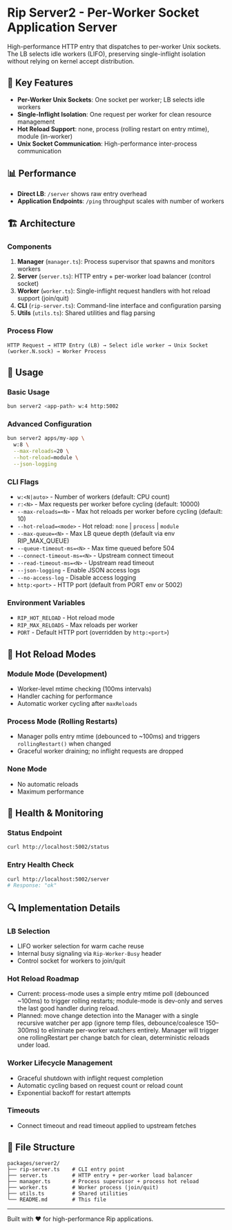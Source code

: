 # Rip Server2 - Per-Worker Socket Application Server

High-performance HTTP entry that dispatches to per-worker Unix sockets. The LB selects idle workers (LIFO), preserving single-inflight isolation without relying on kernel accept distribution.

## 🚀 Key Features

- **Per-Worker Unix Sockets**: One socket per worker; LB selects idle workers
- **Single-Inflight Isolation**: One request per worker for clean resource management
- **Hot Reload Support**: none, process (rolling restart on entry mtime), module (in-worker)
- **Unix Socket Communication**: High-performance inter-process communication

## 📊 Performance

- **Direct LB**: `/server` shows raw entry overhead
- **Application Endpoints**: `/ping` throughput scales with number of workers

## 🏗️ Architecture

### Components

1. **Manager** (`manager.ts`): Process supervisor that spawns and monitors workers
2. **Server** (`server.ts`): HTTP entry + per-worker load balancer (control socket)
3. **Worker** (`worker.ts`): Single-inflight request handlers with hot reload support (join/quit)
4. **CLI** (`rip-server.ts`): Command-line interface and configuration parsing
5. **Utils** (`utils.ts`): Shared utilities and flag parsing

### Process Flow

```
HTTP Request → HTTP Entry (LB) → Select idle worker → Unix Socket (worker.N.sock) → Worker Process
```

## 🔧 Usage

### Basic Usage
```bash
bun server2 <app-path> w:4 http:5002
```

### Advanced Configuration
```bash
bun server2 apps/my-app \
  w:8 \
  --max-reloads=20 \
  --hot-reload=module \
  --json-logging
```

### CLI Flags

- `w:<N|auto>` - Number of workers (default: CPU count)
- `r:<N>` - Max requests per worker before cycling (default: 10000)
- `--max-reloads=<N>` - Max hot reloads per worker before cycling (default: 10)
- `--hot-reload=<mode>` - Hot reload: `none` | `process` | `module`
- `--max-queue=<N>` - Max LB queue depth (default via env RIP_MAX_QUEUE)
- `--queue-timeout-ms=<N>` - Max time queued before 504
- `--connect-timeout-ms=<N>` - Upstream connect timeout
- `--read-timeout-ms=<N>` - Upstream read timeout
- `--json-logging` - Enable JSON access logs
- `--no-access-log` - Disable access logging
 - `http:<port>` - HTTP port (default from PORT env or 5002)

### Environment Variables

- `RIP_HOT_RELOAD` - Hot reload mode
- `RIP_MAX_RELOADS` - Max reloads per worker
 - `PORT` - Default HTTP port (overridden by `http:<port>`)

## 🔄 Hot Reload Modes

### Module Mode (Development)
- Worker-level mtime checking (100ms intervals)
- Handler caching for performance
- Automatic worker cycling after `maxReloads`

### Process Mode (Rolling Restarts)
- Manager polls entry mtime (debounced to ~100ms) and triggers `rollingRestart()` when changed
- Graceful worker draining; no inflight requests are dropped

### None Mode
- No automatic reloads
- Maximum performance

## 🏥 Health & Monitoring

### Status Endpoint
```bash
curl http://localhost:5002/status
```

### Entry Health Check
```bash
curl http://localhost:5002/server
# Response: "ok"
```

## 🔍 Implementation Details

### LB Selection
- LIFO worker selection for warm cache reuse
- Internal busy signaling via `Rip-Worker-Busy` header
- Control socket for workers to join/quit

### Hot Reload Roadmap
- Current: process-mode uses a simple entry mtime poll (debounced ~100ms) to trigger rolling restarts; module-mode is dev-only and serves the last good handler during reload.
- Planned: move change detection into the Manager with a single recursive watcher per app (ignore temp files, debounce/coalesce 150–300ms) to eliminate per-worker watchers entirely. Manager will trigger one rollingRestart per change batch for clean, deterministic reloads under load.

### Worker Lifecycle Management
- Graceful shutdown with inflight request completion
- Automatic cycling based on request count or reload count
- Exponential backoff for restart attempts

### Timeouts
- Connect timeout and read timeout applied to upstream fetches

## 📁 File Structure

```
packages/server2/
├── rip-server.ts    # CLI entry point
├── server.ts        # HTTP entry + per-worker load balancer
├── manager.ts       # Process supervisor + process hot reload
├── worker.ts        # Worker process (join/quit)
├── utils.ts         # Shared utilities
└── README.md        # This file
```

---

Built with ❤️ for high-performance Rip applications.
